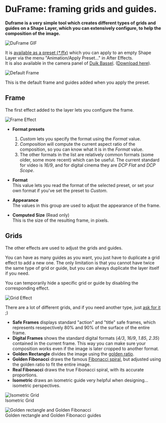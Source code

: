 # **DuFrame**: framing grids and guides.

**Duframe is a very simple tool which creates different types of grids and guides on a Shape Layer, which you can extensively configure, to help the composition of the image.**

![DuFrame GIF](https://rainboxprod.coop/rainbox/wp-content/uploads/frame.gif)

It is [available as a preset (_*.ffx_)](https://github.com/Rainbox-dev/DuAEF_Duik/tree/master/Release/DuFrame) which you can apply to an empty Shape Layer via the menu "Animation/Apply Preset..." in After Effects.  
It is also available in the camera panel of [Duik Bassel](index.md). ([Download here](https://github.com/Rainbox-dev/DuAEF_Duik/tree/master/Release/DuFrame)).

![Default Frame](https://raw.githubusercontent.com/Rainbox-dev/DuAEF_Duik/master/docs/media/wiki/screenshots/duframe/example1.PNG)

This is the default frame and guides added when you apply the preset.

## Frame

The first effect added to the layer lets you configure the frame.

![Frame Effect](https://raw.githubusercontent.com/Rainbox-dev/DuAEF_Duik/master/docs/media/wiki/screenshots/duframe/frameFX.PNG)

* **Format presets**  

    1. *Custom* lets you specify the format using the _Format_ value.
    2. *Composition* will compute the current aspect ratio of the composition, so you can know what it is in the _Format_ value.
    3. The other formats in the list are relatively common formats (some older, some more recent) which can be useful. The current standard for video is *16/9*, and for digital cinema they are *DCP Flat* and *DCP Scope*.

* **Format**  
This value lets you read the format of the selected preset, or set your own format if you've set the preset to *Custom*.
* **Appearance**  
The values in this group are used to adjust the appearance of the frame.
* **Computed Size** (Read only)  
This is the size of the resulting frame, in pixels.

## Grids

The other effects are used to adjust the grids and guides.

You can have as many guides as you want, you just have to duplicate a grid effect to add a new one. The only limitation is that you cannot have twice the same type of grid or guide, but you can always duplicate the layer itself if you need.

You can temporarily hide a specific grid or guide by disabling the corresponding effect.

![Grid Effect](https://raw.githubusercontent.com/Rainbox-dev/DuAEF_Duik/master/docs/media/wiki/screenshots/duframe/gridFX.PNG)

There are a lot of different grids, and if you need another type, just [ask for it](../../../Contributing-Guide) ;)

* **Safe Frames** displays standard "action" and "title" safe frames, which represents resepectively 80% and 90% of the surface of the entire frame.
* **Digital Frames** shows the standard digital formats (*4/3*, *16/9*, *1.85*, *2.35*) contained in the current frame. This way you can make sure your composition works even if the image is later cropped to another format.
* **Golden Rectangle** divides the image using the [golden ratio](https://en.wikipedia.org/wiki/Golden_ratio).
* **Golden Fibonacci** draws the famous [Fibonacci spiral](https://en.wikipedia.org/wiki/Fibonacci_number), but adjusted using the golden ratio to fit the entire image.
* **Real Fibonacci** draws the true Fibonacci spiral, with its accurate proportions.
* **Isometric** draws an isometric guide very helpful when designing... isometric perspectives.

![Isometric Grid](https://raw.githubusercontent.com/Rainbox-dev/DuAEF_Duik/master/docs/media/wiki/screenshots/duframe/example2.PNG)  
Isometric Grid

![Golden rectangle and Golden Fibonacci](https://raw.githubusercontent.com/Rainbox-dev/DuAEF_Duik/master/docs/media/wiki/screenshots/duframe/example3.PNG)  
Golden rectangle and Golden Fibonacci guides
